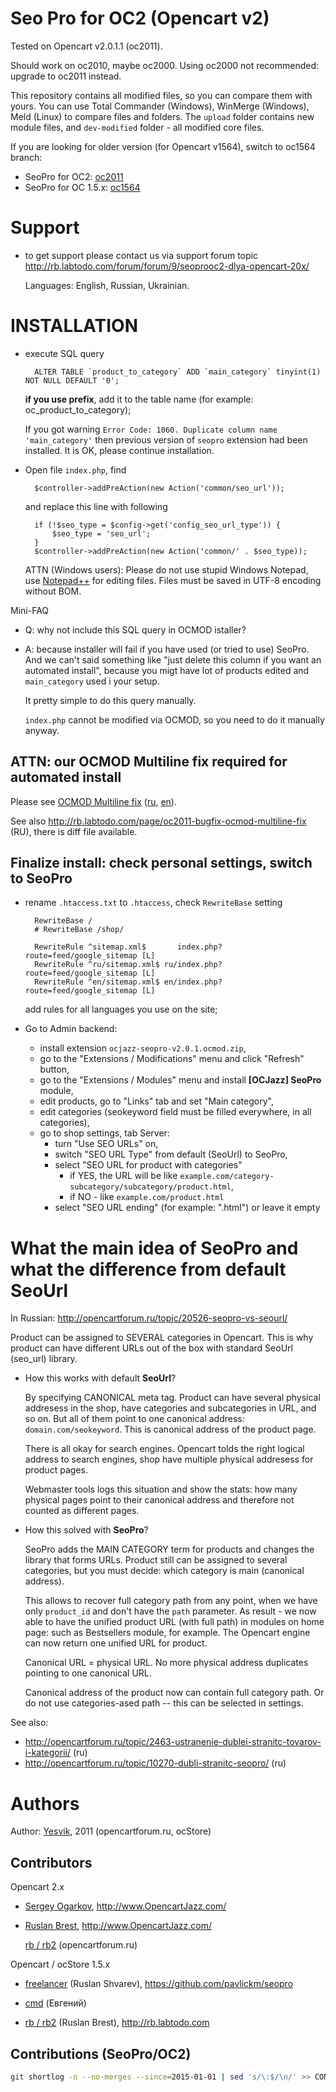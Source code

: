 # Seo Pro for OC2 (Opencart v2)

Tested on Opencart v2.0.1.1 (oc2011).

Should work on oc2010, maybe oc2000. Using oc2000 not recommended: upgrade to oc2011 instead.

This repository contains all modified files, so you can compare them with yours.
You can use Total Commander (Windows), WinMerge (Windows), Meld (Linux) to
compare files and folders. The `upload` folder contains new module files, and
`dev-modified` folder - all modified core files.

If you are looking for older version (for Opencart v1564), switch to oc1564 branch:

* SeoPro for OC2: [oc2011](https://github.com/rb2/opencart-seopro/tree/oc2011)
* SeoPro for OC 1.5.x: [oc1564](https://github.com/rb2/opencart-seopro/tree/oc1564)

# Support

*   to get support please contact us via support forum topic
    <http://rb.labtodo.com/forum/forum/9/seoprooc2-dlya-opencart-20x/>

    Languages: English, Russian, Ukrainian.


# INSTALLATION

* execute SQL query

        ALTER TABLE `product_to_category` ADD `main_category` tinyint(1) NOT NULL DEFAULT '0';

    **if you use prefix**, add it to the table name (for example: oc_product_to_category);

    If you got warning `Error Code: 1060. Duplicate column name 'main_category'`
    then previous version of `seopro` extension had been installed. It is OK,
    please continue installation.

* Open file `index.php`, find

        $controller->addPreAction(new Action('common/seo_url'));

    and replace this line with following

        if (!$seo_type = $config->get('config_seo_url_type')) {
            $seo_type = 'seo_url';
        }
        $controller->addPreAction(new Action('common/' . $seo_type));

    ATTN (Windows users): Please do not use stupid Windows Notepad, use
    [Notepad++](http://notepad-plus-plus.org/) for editing files. Files must be
    saved in UTF-8 encoding without BOM.

Mini-FAQ

- Q: why not include this SQL query in OCMOD istaller?
- A: because installer will fail if you have used (or tried to use) SeoPro.
    And we can't said something like "just delete this column if you want an
    automated install", because you migt have lot of products edited and
    `main_category` used i your setup.

    It pretty simple to do this query manually.

    `index.php` cannot be modified via OCMOD, so you need to do it manually anyway.

## ATTN: our OCMOD Multiline fix required for automated install

Please see [OCMOD Multiline fix](http://www.opencartjazz.com/en/opencart-bugfix/oc2011-bugfix-extension-installer)
([ru](http://www.opencartjazz.com/ru/opencart-bugfix/oc2011-bugfix-extension-installer),
[en](http://www.opencartjazz.com/en/opencart-bugfix/oc2011-bugfix-extension-installer)).

See also <http://rb.labtodo.com/page/oc2011-bugfix-ocmod-multiline-fix> (RU),
there is diff file available.


## Finalize install: check personal settings, switch to SeoPro

* rename `.htaccess.txt` to `.htaccess`, check `RewriteBase` setting

        RewriteBase /
        # RewriteBase /shop/

        RewriteRule ^sitemap.xml$       index.php?route=feed/google_sitemap [L]
        RewriteRule ^ru/sitemap.xml$ ru/index.php?route=feed/google_sitemap [L]
        RewriteRule ^en/sitemap.xml$ en/index.php?route=feed/google_sitemap [L]

    add rules for all languages you use on the site;

* Go to Admin backend:
    *   install extension `ocjazz-seopro-v2.0.1.ocmod.zip`,
    *   go to the "Extensions / Modifications" menu and click "Refresh" button,
    *   go to the "Extensions / Modules" menu and install **[OCJazz] SeoPro** module,
    *   edit products, go to "Links" tab and set "Main category",
    *   edit categories (seokeyword field must be filled everywhere, in all
        categories),
    *   go to shop settings, tab Server:
        - turn "Use SEO URLs" on,
        - switch "SEO URL Type" from default (SeoUrl) to SeoPro,
        - select "SEO URL for product with categories"
            - if YES, the URL will be like `example.com/category-subcategory/subcategory/product.html`,
            - if NO - like `example.com/product.html`
        - select "SEO URL ending" (for example: ".html") or leave it empty


# What the main idea of SeoPro and what the difference from default SeoUrl

In Russian: <http://opencartforum.ru/topic/20526-seopro-vs-seourl/>

Product can be assigned to SEVERAL categories in Opencart. This is why product
can have different URLs out of the box with standard SeoUrl (seo_url) library.

*   How this works with default **SeoUrl**?

    By specifying CANONICAL meta tag. Product can have several physical
    addresess in the shop, have categories and subcategories in URL, and so on.
    But all of them point to one canonical address: `domain.com/seokeyword`.
    This is canonical address of the product page.

    There is all okay for search engines. Opencart tolds the right logical
    address to search engines, shop have multiple physical addresess for product
    pages.

    Webmaster tools logs this situation and show the stats: how many physical
    pages point to their canonical address and therefore not counted as
    different pages.

*  How this solved with **SeoPro**?

    SeoPro adds the MAIN CATEGORY term for products and changes the library that
    forms URLs. Product still can be assigned to several categories, but you
    must decide: which category is main (canonical address).

    This allows to recover full category path from any point, when we have only
    `product_id` and don't have the `path` parameter. As result - we now able to
    have the unified product URL (with full path) in modules on home page: such
    as Bestsellers module, for example. The Opencart engine can now return one
    unified URL for product.

    Canonical URL = physical URL. No more physical address duplicates pointing
    to one canonical URL.

    Canonical address of the product now can contain full category path. Or do
    not use categories-ased path -- this can be selected in settings.

See also:

* <http://opencartforum.ru/topic/2463-ustranenie-dublei-stranitc-tovarov-i-kategorii/> (ru)
* <http://opencartforum.ru/topic/10270-dubli-stranitc-seopro/> (ru)




# Authors

Author: [Yesvik](http://opencartforum.ru/user/6876-yesvik/), 2011
(opencartforum.ru, ocStore)

## Contributors

Opencart 2.x

*   [Sergey Ogarkov](https://github.com/ose1955/), <http://www.OpencartJazz.com/>

*   [Ruslan Brest](http://rb.labtodo.com), <http://www.OpencartJazz.com/>

    [rb / rb2](https://opencartforum.com/user/10112-rb2/) (opencartforum.ru)



Opencart / ocStore 1.5.x

*   [freelancer](https://opencartforum.com/user/12381-freelancer/)
    (Ruslan Shvarev), <https://github.com/pavlickm/seopro>

*   [cmd](https://opencartforum.com/user/20535-cmd/)
    (Евгений)

*   [rb / rb2](https://opencartforum.com/user/10112-rb2/)
    (Ruslan Brest), <http://rb.labtodo.com>

## Contributions (SeoPro/OC2)

````sh
git shortlog -n --no-merges --since=2015-01-01 | sed 's/\:$/\n/' >> CONTRIBUTORS.md
````
